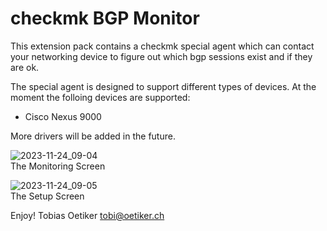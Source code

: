 # checkmk BGP Monitor

This extension pack contains a checkmk special agent which can contact your networking device to figure out which bgp sessions exist and if they are ok.

The special agent is designed to support different types of devices. At the moment the folloing devices are supported:

* Cisco Nexus 9000

More drivers will be added in the future.

![2023-11-24_09-04](https://github.com/oposs/cmk-bgp_mon/assets/429279/7ae8f624-cd13-420b-93f9-68b678548c9e)  
The Monitoring Screen

![2023-11-24_09-05](https://github.com/oposs/cmk-bgp_mon/assets/429279/6e43913b-0a58-4843-bf15-b26e584c7857)  
The Setup Screen

Enjoy!
Tobias Oetiker <tobi@oetiker.ch>
